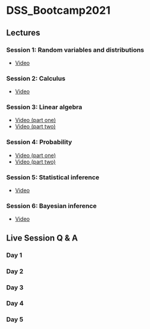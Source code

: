 # DSS_Bootcamp2021

## Lectures

### Session 1: Random variables and distributions

- [Video](https://www.dropbox.com/s/1qochr6glm7yju3/Session%20I%2C%20RVs%20and%20distributions.mp4?dl=0)

### Session 2: Calculus

- [Video](https://www.dropbox.com/s/pqb35qexr6xfm1p/Session%20II%2C%20Calculus.mov?dl=0)

### Session 3: Linear algebra

- [Video (part one)](https://www.dropbox.com/s/ibcd04500s3ti3c/Session%20III%2C%20Linear%20algebra%20%28part%20one%29.mp4?dl=0)
- [Video (part two)](https://www.dropbox.com/s/7x48lzql2e9lx75/Session%20IV%2C%20Linear%20algebra%20%28part%20two%29.mp4?dl=0)

### Session 4: Probability

- [Video (part one)](https://www.dropbox.com/s/i5eafjmi9rlr7p6/Session%20V%2C%20Probability%20%28part%20one%29.mp4?dl=0)
- [Video (part two)](https://www.dropbox.com/s/5z6dith518v6vs7/Session%20VI%2C%20Probability%20%28part%20two%29.mp4?dl=0)

### Session 5: Statistical inference

- [Video](https://www.dropbox.com/s/raxopn3tvcrgsi4/Session%20VII%2C%20Statistical%20inference.mp4?dl=0)

### Session 6: Bayesian inference

- [Video](https://www.dropbox.com/s/4r65o88r19v05yq/Session%20VIII%2C%20Bayesian%20inference.mp4?dl=0)

## Live Session Q & A 

### Day 1

<!-- - [Video](https://duke.zoom.us/rec/share/vZJnK-rv_19OWpHd-nzfS5Y5Q561aaa81iYd-PYPxUYmoy2mRGBhn504gLQVBweL) -->

### Day 2

<!-- - [Video](https://duke.zoom.us/rec/share/w8VnKrjC00BLQYnTtm3tYoQwGpWiT6a8gyEb__ANmB7Avso0El73ansNeeq3Ku5c) -->

### Day 3

<!-- - [Video](https://duke.zoom.us/rec/share/ws4sJJe30FlIbKv9zn-AW4AOBYPLX6a80SMW-KZen3z0WDnH23xPBcn9NYZPGLg) -->

### Day 4

<!-- - [Video](https://duke.zoom.us/rec/share/7PNNPZfM9WVOb7fTwxvSdaAsEY78aaa80CcarKAJyR4ltwpXgbMBWq7h7Y5YiNtG) -->

### Day 5

<!-- - [Video](https://duke.zoom.us/rec/share/28Mqc5Dt5llIco2Q2EjEY4UwHNnuX6a8h3NL-PUKzRvP2ZImgREhmOammR8rS4x3) -->
